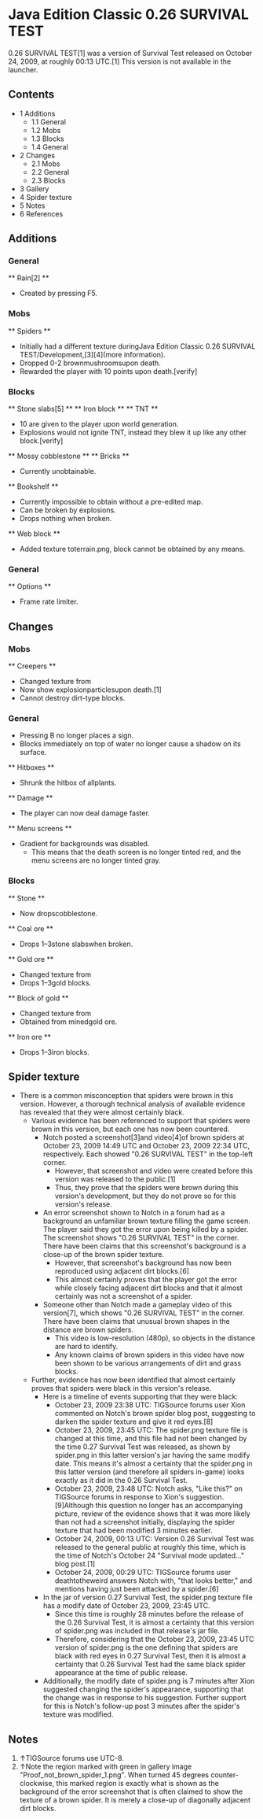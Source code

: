 # Java Edition Classic 0.26 SURVIVAL TEST
0.26 SURVIVAL TEST[1] was a version of Survival Test released on October 24, 2009, at roughly 00:13 UTC.[1] This version is not available in the launcher.

## Contents
- 1 Additions
	- 1.1 General
	- 1.2 Mobs
	- 1.3 Blocks
	- 1.4 General
- 2 Changes
	- 2.1 Mobs
	- 2.2 General
	- 2.3 Blocks
- 3 Gallery
- 4 Spider texture
- 5 Notes
- 6 References

## Additions
### General
** Rain[2] **
- Created by pressing F5.

### Mobs
**  Spiders **
- Initially had a different texture duringJava Edition Classic 0.26 SURVIVAL TEST/Development,[3][4](more information).
- Dropped 0-2 brownmushroomsupon death.
- Rewarded the player with 10 points upon death.[verify]

### Blocks
**  Stone slabs[5] **
**  Iron block **
**  TNT **
- 10 are given to the player upon world generation.
- Explosions would not ignite TNT, instead they blew it up like any other block.[verify]

**  Mossy cobblestone **
**  Bricks **
- Currently unobtainable.

**  Bookshelf **
- Currently impossible to obtain without a pre-edited map.
- Can be broken by explosions.
- Drops nothing when broken.

**  Web block **
- Added texture toterrain.png, block cannot be obtained by any means.

### General
** Options **
- Frame rate limiter.

## Changes
### Mobs
**  Creepers **
- Changed texture from
- Now show explosionparticlesupon death.[1]
- Cannot destroy dirt-type blocks.

### General
- Pressing B no longer places a sign.
- Blocks immediately on top of water no longer cause a shadow on its surface.

** Hitboxes **
- Shrunk the hitbox of allplants.

** Damage **
- The player can now deal damage faster.

** Menu screens **
- Gradient for backgrounds was disabled.
	- This means that the death screen is no longer tinted red, and the menu screens are no longer tinted gray.

### Blocks
**  Stone **
- Now dropscobblestone.

**  Coal ore **
- Drops 1–3stone slabswhen broken.

**  Gold ore **
- Changed texture from
- Drops 1–3gold blocks.

**  Block of gold **
- Changed texture from
- Obtained from minedgold ore.

**  Iron ore **
- Drops 1–3iron blocks.

## Spider texture
- There is a common misconception that spiders were brown in this version. However, a thorough technical analysis of available evidence has revealed that they were almost certainly black.
	- Various evidence has been referenced to support that spiders were brown in this version, but each one has now been countered.
		- Notch posted a screenshot[3]and video[4]of brown spiders at October 23, 2009 14:49 UTC and October 23, 2009 22:34 UTC, respectively. Each showed "0.26 SURVIVAL TEST" in the top-left corner.
			- However, that screenshot and video were created before this version was released to the public.[1]
			- Thus, they prove that the spiders were brown during this version's development, but they do not prove so for this version's release.
		- An error screenshot shown to Notch in a forum had as a background an unfamiliar brown texture filling the game screen. The player said they got the error upon being killed by a spider. The screenshot shows "0.26 SURVIVAL TEST" in the corner. There have been claims that this screenshot's background is a close-up of the brown spider texture.
			- However, that screenshot's background has now been reproduced using adjacent dirt blocks.[6]
			- This almost certainly proves that the player got the error while closely facing adjacent dirt blocks and that it almost certainly was not a screenshot of a spider.
		- Someone other than Notch made a gameplay video of this version[7], which shows "0.26 SURVIVAL TEST" in the corner. There have been claims that unusual brown shapes in the distance are brown spiders.
			- This video is low-resolution (480p), so objects in the distance are hard to identify.
			- Any known claims of brown spiders in this video have now been shown to be various arrangements of dirt and grass blocks.
	- Further, evidence has now been identified that almost certainly proves that spiders were black in this version's release.
		- Here is a timeline of events supporting that they were black:
			- October 23, 2009 23:38 UTC: TIGSource forums user Xion commented on Notch's brown spider blog post, suggesting to darken the spider texture and give it red eyes.[8]
			- October 23, 2009, 23:45 UTC: The spider.png texture file is changed at this time, and this file had not been changed by the time 0.27 Survival Test was released, as shown by spider.png in this latter version's jar having the same modify date. This means it's almost a certainty that the spider.png in this latter version (and therefore all spiders in-game) looks exactly as it did in the 0.26 Survival Test.
			- October 23, 2009, 23:48 UTC: Notch asks, "Like this?" on TIGSource forums in response to Xion's suggestion.[9]Although this question no longer has an accompanying picture, review of the evidence shows that it was more likely than not had a screenshot initially, displaying the spider texture that had been modified 3 minutes earlier.
			- October 24, 2009, 00:13 UTC: Version 0.26 Survival Test was released to the general public at roughly this time, which is the time of Notch's October 24 "Survival mode updated..." blog post.[1]
			- October 24, 2009, 00:29 UTC: TIGSource forums user deathtotheweird answers Notch with, "that looks better," and mentions having just been attacked by a spider.[6]
		- In the jar of version 0.27 Survival Test, the spider.png texture file has a modify date of October 23, 2009, 23:45 UTC.
			- Since this time is roughly 28 minutes before the release of the 0.26 Survival Test, it is almost a certainty that this version of spider.png was included in that release's jar file.
			- Therefore, considering that the October 23, 2009, 23:45 UTC version of spider.png is the one defining that spiders are black with red eyes in 0.27 Survival Test, then it is almost a certainty that 0.26 Survival Test had the same black spider appearance at the time of public release.
		- Additionally, the modify date of spider.png is 7 minutes after Xion suggested changing the spider's appearance, supporting that the change was in response to his suggestion. Further support for this is Notch's follow-up post 3 minutes after the spider's texture was modified.

## Notes
1. ↑TIGSource forums use UTC-8.
2. ↑Note the region marked with green in gallery image "Proof_not_brown_spider_1.png". When turned 45 degrees counter-clockwise, this marked region is exactly what is shown as the background of the error screenshot that is often claimed to show the texture of a brown spider.  It is merely a close-up of diagonally adjacent dirt blocks.

